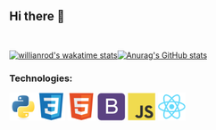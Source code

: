  <h2> Hi there  👋 </h2>
 <br>



<!-- [![Top Langs](https://github-readme-stats.vercel.app/api/top-langs/?username=wellymaya&langs_count=8&theme=dracula&v2)](https://github.com/wellymaya/github-readme-stats) -->  
[![willianrod's wakatime stats](https://github-readme-stats.vercel.app/api/wakatime?username=wellymaya&show_icons=true&layout=compact&theme=dracula&v=2)](https://github.com/wellymaya/github-readme-stats)[![Anurag's GitHub stats](https://github-readme-stats.vercel.app/api?username=wellymaya&theme=dracula&v=2)](https://github.com/wellymaya/github-readme-stats)
<h3>Technologies: </h3>


<img src="https://raw.githubusercontent.com/devicons/devicon/master/icons/python/python-original.svg" height="50px"><img src="https://raw.githubusercontent.com/devicons/devicon/master/icons/css3/css3-original.svg" height="50px" margin="10px">
<img src="https://raw.githubusercontent.com/devicons/devicon/master/icons/html5/html5-original.svg" height="50px">
<img src="https://raw.githubusercontent.com/devicons/devicon/master/icons/bootstrap/bootstrap-plain.svg" height="50px">
<img src="https://raw.githubusercontent.com/devicons/devicon/master/icons/javascript/javascript-original.svg" height="50px">
<img src="https://raw.githubusercontent.com/devicons/devicon/master/icons/react/react-original.svg" height="50px">

<!--[![willianrod's wakatime stats](https://github-readme-stats.vercel.app/api/wakatime?username=wellymaya&theme=dracula&v=2)](https://github.com/wellymaya/github-readme-stats)
 
<!--
**wellymaya/wellymaya** is a ✨ _special_ ✨ repository because its `README.md` (this file) appears on your GitHub profile.

Here are some ideas to get you started:

- 🔭 I’m currently working on ...
- 🌱 I’m currently learning ...
- 👯 I’m looking to collaborate on ...
- 🤔 I’m looking for help with ...
- 💬 Ask me about ...
- 📫 How to reach me: ...
- 😄 Pronouns: ...
- ⚡ Fun fact: ...
-->
